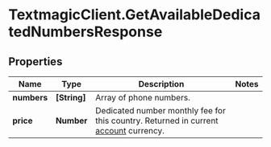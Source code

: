 # TextmagicClient.GetAvailableDedicatedNumbersResponse

## Properties
Name | Type | Description | Notes
------------ | ------------- | ------------- | -------------
**numbers** | **[String]** | Array of phone numbers. | 
**price** | **Number** | Dedicated number monthly fee for this country. Returned in current [account](http://docs.textmagictesting.com/#tag/User) currency. | 


